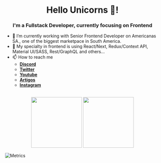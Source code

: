 <h1 align="center">Hello Unicorns 👋!</h1>
<h3 align="center">I'm a Fullstack Developer, currently focusing on Frontend</h3>

- 🔭 I’m currently working with Senior Frontend Developer on Americanas SA., one of the biggest marketpace in South America.<br> 
- 🤔 My specialty in frontend is using React/Next, Redux/Context API, Material UI/SASS, Rest/GraphQL and others...<br>
- 📫 How to reach me<br>
  * [**Discord**](https://discord.gg/uwveCXx)<br>
  * [**Twitter**](https://discord.gg/uwveCXx)<br>
  * [**Youtube**](https://youtube.com/UnicornCoder)<br>
  * [**Artigos**](https://unicorncoder.club)<br>
  * [**Instagram**](https://Instagram.com/UnicornCoder)<br>

<p align="center">
	<br>
	<img src="https://github-readme-stats.vercel.app/api?username=DiegoTeles&show_icons=true&theme=algolia" height="165px">
	<img src="https://github-readme-stats.vercel.app/api/top-langs/?username=DiegoTeles&show_icons=true&theme=algolia" height="165px">
</p>

![Metrics](https://metrics.lecoq.io/DiegoTeles?template=classic&gists=1&stars=1&tweets=1&stars.limit=4&tweets.attachments=false&tweets.limit=4&tweets.user=UnicornCoder&config.timezone=America%2FSao_Paulo)

